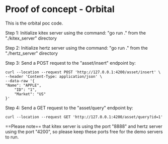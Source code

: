 # Proof of concept - Orbital

This is the orbital poc code.


Step 1:
Initialize kitex server using the command:
"go run ."
from the "./kitex_server" directory

Step 2:
Initialize hertz server using the command:
"go run ."
from the "./hertz_server" directory

Step 3:
Send a POST request to the "asset/insert" endpoint by:

```
curl --location --request POST 'http://127.0.0.1:4200/asset/insert' \
--header 'Content-Type: application/json' \
--data-raw '{
"Name": "APPLE",
	"ID": "1",
	"Market": "US"
}'
```


Step 4:
Send a GET request to the "asset/query" endpoint by:
```
curl --location --request GET 'http://127.0.0.1:4200/asset/query?id=1'
```
==Please note== that kitex server is using the port "8888" and hertz server using the port "4200", so please keep these ports free for the demo servers to run.
